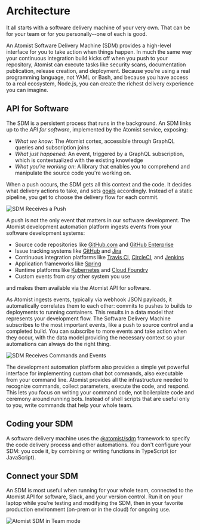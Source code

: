 # Architecture

It all starts with a software delivery machine of your very own. That can be for
your team or for you personally--one of each is good.

An Atomist Software Delivery Machine (SDM) provides a high-level interface for
you to take action when things happen. In much the same way your continuous
integration build kicks off when you push to your repository, Atomist can
execute tasks like security scans, documentation publication, release creation,
and deployment. Because you're using a real programming language, not YAML or
Bash, and because you have access to a real ecosystem, Node.js, you can create
the richest delivery experience you can imagine.

## API for Software

The SDM is a persistent process that runs in the background. An SDM links up to
the _API for software_, implemented by the Atomist service, exposing:

-   _What we know_: The Atomist cortex, accessible through GraphQL queries and
    subscription joins
-   _What just happened_: An event, triggered by a GraphQL subscription, which
    is contextualized with the existing knowledge
-   _What you're working on_: A library that enables you to comprehend and
    manipulate the source code you're working on.

When a push occurs, the SDM gets all this context and the code. It decides what
delivery actions to take, and sets [goals][] accordingly. Instead of a static
pipeline, you get to choose the delivery flow for each commit.

![SDM Receives a Push](img/sdm-reacts-to-push.png)

A push is not the only event that matters in our software development. The
Atomist development automation platform ingests events from your software
development systems:

-   Source code repositories like [GitHub.com][gh] and [GitHub Enterprise][ghe]
-   Issue tracking systems like [GitHub][gh-issues] and [Jira][jira]
-   Continuous integration platforms like [Travis CI][travis],
    [CircleCI][circle], and [Jenkins][jenkins]
-   Application frameworks like [Spring][spring]
-   Runtime platforms like [Kubernetes][k8s] and [Cloud Foundry][cf]
-   Custom events from _any_ other system you use

and makes them available via the Atomist API for software.

As Atomist ingests events, typically via webhook JSON payloads, it automatically
correlates them to each other: commits to pushes to builds to deployments to
running containers. This results in a data model that represents your
development flow. The Software Delivery Machine subscribes to the most important
events, like a push to source control and a completed build. You can subscribe
to more events and take action when they occur, with the data model providing
the necessary context so your automations can always do the right thing.

![SDM Receives Commands and Events](img/sdm-reacts-to-more.png)

The development automation platform also provides a simple yet powerful
interface for implementing custom chat bot commands, also executable from your
command line. Atomist provides all the infrastructure needed to recognize
commands, collect parameters, execute the code, and respond. This lets you focus
on writing your command code, not boilerplate code and ceremony around running
bots. Instead of shell scripts that are useful only to you, write commands that
help your whole team.

[gh]: https://github.com "GitHub.com"
[ghe]: https://enterprise.github.com/home "GitHub Enterprise"
[gh-issues]: https://guides.github.com/features/issues/ "Mastering GitHub Issues"
[jira]: https://www.atlassian.com/software/jira "Jira"
[travis]: https://travis-ci.org "Travis CI"
[circle]: https://circleci.com "CircleCI"
[jenkins]: https://jenkins.io/ "Jenkins"
[spring]: https://spring.io/ "Spring"
[k8s]: https://kubernetes.io/ "Kubernetes"
[cf]: https://www.cloudfoundry.org/ "Cloud Foundry"
[ts]: https://www.typescriptlang.org/ "TypeScript"
[sdm]: https://github.com/atomist/sdm "Atomist SDM - TypeScript"
[sdm-core]: https://github.com/atomist/sdm-core "Atomist SDM - TypeScript"
[aac]: https://www.npmjs.com/package/@atomist/sdm "Atomist SDM Node Module"
[goals]: goal.md "SDM Goals"
[sdm-api]: https://atomist.github.io/sdm "Atomist SDM Framework API Documentation"

## Coding your SDM

A software delivery machine uses the [@atomist/sdm][sdm] framework to specify
the code delivery process and other automations. You don't configure your SDM:
you code it, by combining or writing functions in TypeScript (or JavaScript).

## Connect your SDM

An SDM is most useful when running for your whole team, connected to the Atomist
API for software, Slack, and your version control. Run it on your laptop while
you're testing and modifying the SDM, then in your favorite production
environment (on-prem or in the cloud) for ongoing use.

![Atomist SDM in Team mode](img/sdm-team.png)
